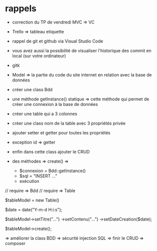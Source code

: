 # rappels 

- correction du TP de vendredi MVC => VC 
- Trello => tableau etiquette 
- rappel de git et github via Visual Studio Code 
- vous avez aussi la possibilité de visualiser l'historique des commit en local (sur votre ordinateur)
- gitk
- Model => la partie du code du site internet en relation avec la base de données


- créer une class Bdd 
- une méthode getInstance() statique => cette méthode qui permet de créer une connexion à la base de données
- créer une table qui a 3 colonnes 
- créer une class nom de la table avec 3 propriétés privée
- ajouter setter et getter pour toutes les propriétés
- exception id => getter 
- enfin dans cette class ajouter le CRUD 
- des méthodes => create() => 
    - $connexion = Bdd::getInstance()
    - $sql = "INSERT ..."
    - exécution 

// require => Bdd
// require => Table

$tableModel = new Table() 

$date = date("Y-m-d H:i:s");

$tableModel->setTitre("...")
           ->setContenu("...")
           ->setDateCreation($date);

$tableModel->create(); 

=> améliorer la class BDD
=> sécurité injection SQL 
=> finir le CRUD 
=> composer 